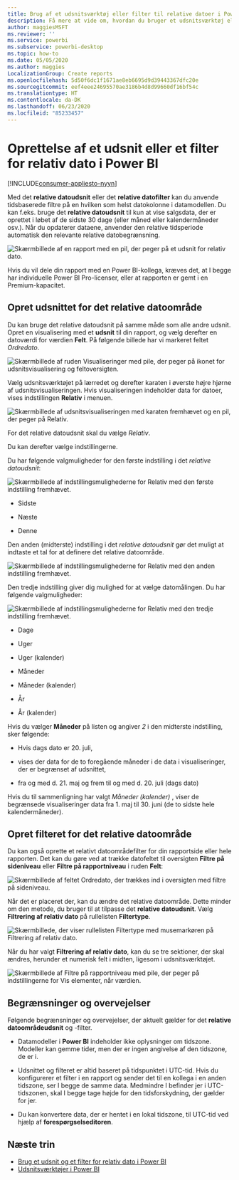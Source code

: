 ```yaml
---
title: Brug af et udsnitsværktøj eller filter til relative datoer i Power BI
description: Få mere at vide om, hvordan du bruger et udsnitsværktøj eller -filter til at begrænse relative datoområder i Power BI Desktop.
author: maggiesMSFT
ms.reviewer: ''
ms.service: powerbi
ms.subservice: powerbi-desktop
ms.topic: how-to
ms.date: 05/05/2020
ms.author: maggies
LocalizationGroup: Create reports
ms.openlocfilehash: 5d50f6dc1f1671ae8eb6695d9d39443367dfc20e
ms.sourcegitcommit: eef4eee24695570ae3186b4d8d99660df16bf54c
ms.translationtype: HT
ms.contentlocale: da-DK
ms.lasthandoff: 06/23/2020
ms.locfileid: "85233457"
---
```

# <a name="creating-a-relative-date-slicer-and-filter-in-power-bi"></a>Oprettelse af et udsnit eller et filter for relativ dato i Power BI

[!INCLUDE[consumer-appliesto-nyyn](../includes/consumer-appliesto-nyyn.md)]

Med det **relative datoudsnit** eller det **relative datofilter** kan du anvende tidsbaserede filtre på en hvilken som helst datokolonne i datamodellen. Du kan f.eks. bruge det **relative datoudsnit** til kun at vise salgsdata, der er oprettet i løbet af de sidste 30 dage (eller måned eller kalendermåneder osv.). Når du opdaterer dataene, anvender den relative tidsperiode automatisk den relevante relative datobegrænsning.

![Skærmbillede af en rapport med en pil, der peger på et udsnit for relativ dato.](media/desktop-slicer-filter-date-range/relative-date-range-slicer-filter-01.png)

Hvis du vil dele din rapport med en Power BI-kollega, kræves det, at I begge har individuelle Power BI Pro-licenser, eller at rapporten er gemt i en Premium-kapacitet.

## <a name="create-the-relative-date-range-slicer"></a>Opret udsnittet for det relative datoområde

Du kan bruge det relative datoudsnit på samme måde som alle andre udsnit. Opret en visualisering med et **udsnit** til din rapport, og vælg derefter en datoværdi for værdien **Felt**. På følgende billede har vi markeret feltet *Ordredato*.

![Skærmbillede af ruden Visualiseringer med pile, der peger på ikonet for udsnitsvisualisering og feltoversigten.](media/desktop-slicer-filter-date-range/relative-date-range-slicer-filter-02.png)

Vælg udsnitsværktøjet på lærredet og derefter karaten i øverste højre hjørne af udsnitsvisualiseringen. Hvis visualiseringen indeholder data for datoer, vises indstillingen **Relativ** i menuen.

![Skærmbillede af udsnitsvisualiseringen med karaten fremhævet og en pil, der peger på Relativ.](media/desktop-slicer-filter-date-range/relative-date-range-slicer-filter-03.png)

For det relative datoudsnit skal du vælge *Relativ*.

Du kan derefter vælge indstillingerne.

Du har følgende valgmuligheder for den første indstilling i det *relative datoudsnit*:

![Skærmbillede af indstillingsmulighederne for Relativ med den første indstilling fremhævet.](media/desktop-slicer-filter-date-range/relative-date-range-slicer-filter-04.png)

* Sidste

* Næste

* Denne

Den anden (midterste) indstilling i det *relative datoudsnit* gør det muligt at indtaste et tal for at definere det relative datoområde.

![Skærmbillede af indstillingsmulighederne for Relativ med den anden indstilling fremhævet.](media/desktop-slicer-filter-date-range/relative-date-range-slicer-filter-04a.png)

Den tredje indstilling giver dig mulighed for at vælge datomålingen. Du har følgende valgmuligheder:

![Skærmbillede af indstillingsmulighederne for Relativ med den tredje indstilling fremhævet.](media/desktop-slicer-filter-date-range/relative-date-range-slicer-filter-05.png)

* Dage

* Uger

* Uger (kalender)

* Måneder

* Måneder (kalender)

* År

* År (kalender)

Hvis du vælger **Måneder** på listen og angiver *2* i den midterste indstilling, sker følgende:

* Hvis dags dato er 20. juli,

* vises der data for de to foregående måneder i de data i visualiseringer, der er begrænset af udsnittet,

* fra og med d. 21. maj og frem til og med d. 20. juli (dags dato)

Hvis du til sammenligning har valgt *Måneder (kalender)* , viser de begrænsede visualiseringer data fra 1. maj til 30. juni (de to sidste hele kalendermåneder).

## <a name="create-the-relative-date-range-filter"></a>Opret filteret for det relative datoområde

Du kan også oprette et relativt datoområdefilter for din rapportside eller hele rapporten. Det kan du gøre ved at trække datofeltet til oversigten **Filtre på sideniveau** eller **Filtre på rapportniveau** i ruden **Felt**:

![Skærmbillede af feltet Ordredato, der trækkes ind i oversigten med filtre på sideniveau.](media/desktop-slicer-filter-date-range/relative-date-range-slicer-filter-06.png)

Når det er placeret der, kan du ændre det relative datoområde. Dette minder om den metode, du bruger til at tilpasse det **relative datoudsnit**. Vælg **Filtrering af relativ dato** på rullelisten **Filtertype**.

![Skærmbillede, der viser rullelisten Filtertype med musemarkøren på Filtrering af relativ dato.](media/desktop-slicer-filter-date-range/relative-date-range-slicer-filter-07.png)

Når du har valgt **Filtrering af relativ dato**, kan du se tre sektioner, der skal ændres, herunder et numerisk felt i midten, ligesom i udsnitsværktøjet.

![Skærmbillede af Filtre på rapportniveau med pile, der peger på indstillingerne for Vis elementer, når værdien.](media/desktop-slicer-filter-date-range/relative-date-range-slicer-filter-08.png)

## <a name="limitations-and-considerations"></a>Begrænsninger og overvejelser

Følgende begrænsninger og overvejelser, der aktuelt gælder for det **relative datoområdeudsnit** og -filter.

* Datamodeller i **Power BI** indeholder ikke oplysninger om tidszone. Modeller kan gemme tider, men der er ingen angivelse af den tidszone, de er i.

* Udsnittet og filteret er altid baseret på tidspunktet i UTC-tid. Hvis du konfigurerer et filter i en rapport og sender det til en kollega i en anden tidszone, ser I begge de samme data. Medmindre I befinder jer i UTC-tidszonen, skal I begge tage højde for den tidsforskydning, der gælder for jer.

* Du kan konvertere data, der er hentet i en lokal tidszone, til UTC-tid ved hjælp af **forespørgselseditoren**.

## <a name="next-steps"></a>Næste trin

- [Brug et udsnit og et filter for relativ dato i Power BI](desktop-slicer-filter-date-range.md)
- [Udsnitsværktøjer i Power BI](power-bi-visualization-slicers.md)
